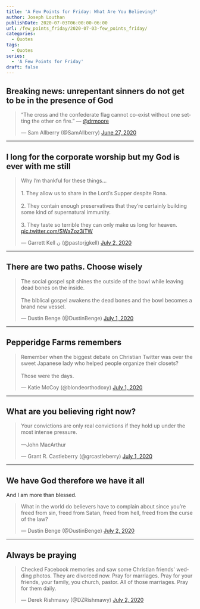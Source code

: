 ```yaml
---
title: 'A Few Points for Friday: What Are You Believing?'
author: Joseph Louthan
publishDate: 2020-07-03T06:00:00-06:00
url: /few_points_friday/2020-07-03-few_points_friday/
categories:
  - Quotes
tags:
  - Quotes
series:
  - 'A Few Points for Friday'
draft: false
---
```


## Breaking news: unrepentant  sinners do not get to be in the presence of God

<blockquote class="twitter-tweet"><p lang="en" dir="ltr">“The cross and the confederate flag cannot co-exist without one setting the other on fire.” — <a href="https://twitter.com/drmoore?ref_src=twsrc%5Etfw">@drmoore</a></p>&mdash; Sam Allberry (@SamAllberry) <a href="https://twitter.com/SamAllberry/status/1276990719354421250?ref_src=twsrc%5Etfw">June 27, 2020</a></blockquote> <script async src="https://platform.twitter.com/widgets.js" charset="utf-8"></script>

------

## I long for the corporate worship but my God is ever with me still

<blockquote class="twitter-tweet"><p lang="en" dir="ltr">Why I’m thankful for these things... <br><br>1. They allow us to share in the Lord’s Supper despite Rona. <br><br>2. They contain enough preservatives that they’re certainly building some kind of supernatural immunity.<br><br>3. They taste so terrible they can only make us long for heaven. <a href="https://t.co/SWaZoz3iTW">pic.twitter.com/SWaZoz3iTW</a></p>&mdash; Garrett Kell ن (@pastorjgkell) <a href="https://twitter.com/pastorjgkell/status/1278497011868852226?ref_src=twsrc%5Etfw">July 2, 2020</a></blockquote> <script async src="https://platform.twitter.com/widgets.js" charset="utf-8"></script>

------

## There are two paths. Choose wisely

<blockquote class="twitter-tweet"><p lang="en" dir="ltr">The social gospel spit shines the outside of the bowl while leaving dead bones on the inside.<br><br>The biblical gospel awakens the dead bones and the bowl becomes a brand new vessel.</p>&mdash; Dustin Benge (@DustinBenge) <a href="https://twitter.com/DustinBenge/status/1278417426716246017?ref_src=twsrc%5Etfw">July 1, 2020</a></blockquote> <script async src="https://platform.twitter.com/widgets.js" charset="utf-8"></script>

------

## Pepperidge Farms remembers

<blockquote class="twitter-tweet"><p lang="en" dir="ltr">Remember when the biggest debate on Christian Twitter was over the sweet Japanese lady who helped people organize their closets? <br><br>Those were the days.</p>&mdash; Katie McCoy (@blondeorthodoxy) <a href="https://twitter.com/blondeorthodoxy/status/1278445787383582721?ref_src=twsrc%5Etfw">July 1, 2020</a></blockquote> <script async src="https://platform.twitter.com/widgets.js" charset="utf-8"></script>

------

## What are you believing right now?

<blockquote class="twitter-tweet"><p lang="en" dir="ltr">Your convictions are only real convictions if they hold up under the most intense pressure.<br><br>—John MacArthur</p>&mdash; Grant R. Castleberry (@grcastleberry) <a href="https://twitter.com/grcastleberry/status/1278435246640332801?ref_src=twsrc%5Etfw">July 1, 2020</a></blockquote> <script async src="https://platform.twitter.com/widgets.js" charset="utf-8"></script>

------

## We have God therefore we have it all

And I am more than blessed.

<blockquote class="twitter-tweet"><p lang="en" dir="ltr">What in the world do believers have to complain about since you’re freed from sin, freed from Satan, freed from hell, freed from the curse of the law?</p>&mdash; Dustin Benge (@DustinBenge) <a href="https://twitter.com/DustinBenge/status/1278699806228168707?ref_src=twsrc%5Etfw">July 2, 2020</a></blockquote> <script async src="https://platform.twitter.com/widgets.js" charset="utf-8"></script>

------

## Always be praying

<blockquote class="twitter-tweet"><p lang="en" dir="ltr">Checked Facebook memories and saw some Christian friends&#39; wedding photos. They are divorced now. Pray for marriages. Pray for your friends, your family, you church, pastor. All of those marriages. Pray for them daily.</p>&mdash; Derek Rishmawy (@DZRishmawy) <a href="https://twitter.com/DZRishmawy/status/1278710546263502851?ref_src=twsrc%5Etfw">July 2, 2020</a></blockquote> <script async src="https://platform.twitter.com/widgets.js" charset="utf-8"></script>